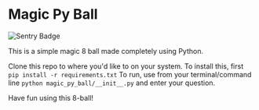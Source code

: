 # Magic Py Ball

![Sentry Badge](https://img.shields.io/badge/sentry-reporting%20errors-493d54.svg)

This is a simple magic 8 ball made completely using Python.

Clone this repo to where you'd like to on your system.
To install this, first `pip install -r requirements.txt`
To run, use from your terminal/command line `python magic_py_ball/__init__.py` and enter your question.

Have fun using this 8-ball!
